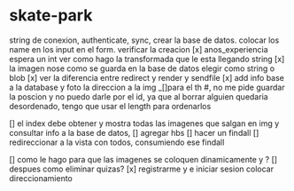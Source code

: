 # skate-park


string de conexion, authenticate, sync, crear la base de datos. 
colocar los name en los input en el form. verificar la creacion
[x] anos_experiencia espera un int ver como hago la transformada que le esta llegando string
[x] la imagen nose como se guarda en la base de datos elegir como string o blob
[x] ver la diferencia entre redirect y render y sendfile <!-- si tengo middlewares lo mejor es usar redirect, render es para vistas, sendfile enviar el archivo directamente y es menos escalable , ya que tendria 2 instancias -->
[x] add info base a la database y foto la direccion a la img
_[]para el th #, no me pide guardar la poscion y no puedo darle por el id, ya que al borrar alguien quedaria desordenado, tengo que usar el length para ordenarlos

[] el index debe obtener y mostra todas las imagenes que salgan en img y consultar info a la base de datos,
[] agregar hbs
[] hacer un findall
[] redireccionar a la vista con todos, consumiendo ese findall

[] como le hago para que las imagenes se coloquen dinamicamente y ?
[] despues como eliminar quizas?
[x] registrarme y e iniciar sesion colocar direccionamiento